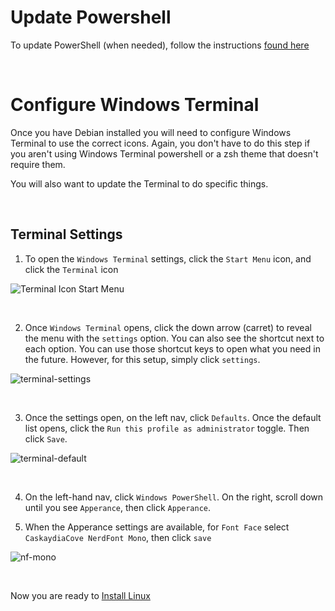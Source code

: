 # Update Powershell

To update PowerShell (when needed), follow the instructions [found here](https://learn.microsoft.com/en-us/powershell/scripting/install/installing-powershell-on-windows)

<br/>

# Configure Windows Terminal

Once you have Debian installed you will need to configure Windows Terminal to use the correct icons. Again, you don't have to do this step if you aren't using Windows Terminal powershell or a zsh theme that doesn't require them.

You will also want to update the Terminal to do specific things.

<br/>

## Terminal Settings

1. To open the `Windows Terminal` settings, click the `Start Menu` icon, and click the `Terminal` icon 

![Terminal Icon Start Menu](https://user-images.githubusercontent.com/516548/192063544-fc6a4fdf-ce4b-4eb4-a160-502a99e01b2d.png)

<br/>

2. Once `Windows Terminal` opens, click the down arrow (carret) to reveal the menu with the `settings` option. You can also see the shortcut next to each option. You can use those shortcut keys to open what you need in the future. However, for this setup, simply click `settings`. 

![terminal-settings](https://user-images.githubusercontent.com/516548/192074778-d5afefac-568d-4a71-96fc-4cd0120f66d4.png)

<br/>

3. Once the settings open, on the left nav, click `Defaults`. Once the default list opens, click the `Run this profile as administrator` toggle. Then click `Save`.

![terminal-default](https://user-images.githubusercontent.com/516548/192075058-c0baa9c7-1a40-4c11-9c73-ef3d1f4b5077.png)

<br/>

4. On the left-hand nav, click `Windows PowerShell`. On the right, scroll down until you see `Apperance`, then click `Apperance`.  

5. When the Apperance settings are available, for `Font Face` select `CaskaydiaCove NerdFont Mono`, then click `save` 

![nf-mono](https://user-images.githubusercontent.com/516548/192075947-40c909b7-a59c-4dd9-ad6a-4f407db5ad06.png)

<br/>


Now you are ready to [Install Linux](https://github.com/scott-knight/linux-on-windows-11/blob/main/install-linux.md)
 
